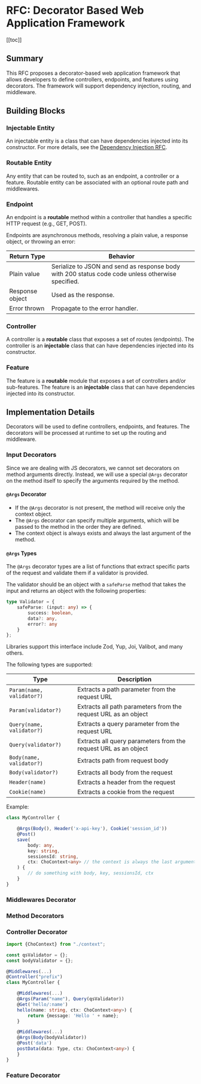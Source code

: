 # RFC: Decorator Based Web Application Framework

[[toc]]

## Summary

This RFC proposes a decorator-based web application framework that allows developers to define controllers, endpoints,
and features using decorators. The framework will support dependency injection, routing, and middleware.

## Building Blocks

### Injectable Entity

An injectable entity is a class that can have dependencies injected into its constructor.
For more details, see the [Dependency Injection RFC](./di.md).

### Routable Entity

Any entity that can be routed to, such as an endpoint, a controller or a feature.
Routable entity can be associated with an optional route path and middlewares.

### Endpoint

An endpoint is a **routable** method within a controller that handles a specific HTTP request (e.g., GET, POST).

Endpoints are asynchronous methods, resolving a plain value, a response object, or throwing an error:

| Return Type     | Behavior                                                                                          |
|-----------------|---------------------------------------------------------------------------------------------------|
| Plain value     | Serialize to JSON and send as response body with 200 status code code unless otherwise specified. |
| Response object | Used as the response.                                                                             |
| Error thrown    | Propagate to the error handler.                                                                   |

### Controller

A controller is a **routable** class that exposes a set of routes (endpoints).
The controller is an **injectable** class that can have dependencies injected into its constructor.

### Feature

The feature is a **routable** module that exposes a set of controllers and/or sub-features.
The feature is an **injectable** class that can have dependencies injected into its constructor.

## Implementation Details

Decorators will be used to define controllers, endpoints, and features.
The decorators will be processed at runtime to set up the routing and middleware.

### Input Decorators

Since we are dealing with JS decorators, we cannot set decorators on method arguments directly.
Instead, we will use a special `@Args` decorator on the method itself to specify the arguments required by the method.

#### `@Args` Decorator

- If the `@Args` decorator is not present, the method will receive only the context object.
- The `@Args` decorator can specify multiple arguments, which will be passed to the method in the order they are
  defined.
- The context object is always exists and always the last argument of the method.

#### `@Args` Types

The `@Args` decorator types are a list of functions that extract specific parts of the request and validate them if a
validator is provided.

The validator should be an object with a `safeParse` method that takes the input and returns an object with the
following properties:

```ts
type Validator = {
    safeParse: (input: any) => {
        success: boolean,
        data?: any,
        error?: any
    }
};
```

Libraries support this interface include Zod, Yup, Joi, Valibot, and many others.

The following types are supported:

| Type                      | Description                                                     |
|---------------------------|-----------------------------------------------------------------|
| `Param(name, validator?)` | Extracts a path parameter from the request URL                  |
| `Param(validator?)`       | Extracts all path parameters from the request URL as an object  |
| `Query(name, validator?)` | Extracts a query parameter from the request URL                 |
| `Query(validator?)`       | Extracts all query parameters from the request URL as an object |
| `Body(name, validator?)`  | Extracts path from request body                                 |
| `Body(validator?)`        | Extracts all body from the request                              |
| `Header(name)`            | Extracts a header from the request                              |
| `Cookie(name)`            | Extracts a cookie from the request                              |

Example:

```ts
class MyController {

    @Args(Body(), Header('x-api-key'), Cookie('session_id'))
    @Post()
    save(
        body: any,
        key: string,
        sessionsId: string,
        ctx: ChoContext<any> // the context is always the last argument
    ) {
        // do something with body, key, sessionsId, ctx
    }
}
```

### Middlewares Decorator

### Method Decorators

### Controller Decorator

```ts
import {ChoContext} from "./context";

const qsValidator = {};
const bodyValidator = {};

@Middlewares(...)
@Controller("prefix")
class MyController {

    @Middlewares(...)
    @Args(Param("name"), Query(qsValidator))
    @Get('hello/:name')
    hello(name: string, ctx: ChoContext<any>) {
        return {message: 'Hello ' + name};
    }

    @Middlewares(...)
    @Args(Body(bodyValidator))
    @Post('data')
    postData(data: Type, ctx: ChoContext<any>) {
    }
}
```

### Feature Decorator
